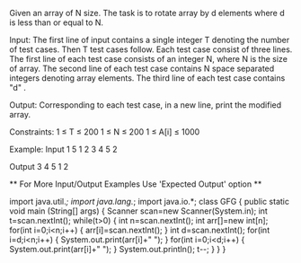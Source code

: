 Given an array of N size. The task is to rotate array by d elements where d is less than or equal to N.

Input:
The first line of input contains a single integer T denoting the number of test cases. Then T test cases follow. Each test case consist of three lines. The first line of each test case consists of an integer N, where N is the size of array.
The second line of each test case contains N space separated integers denoting array elements. The third line of each test case contains "d" .

Output:
Corresponding to each test case, in a new line, print the modified array.

Constraints:
1 ≤ T ≤ 200
1 ≤ N ≤ 200
1 ≤ A[i] ≤ 1000

Example:
Input
1
5
1 2 3 4 5
2

Output
3 4 5 1 2

** For More Input/Output Examples Use 'Expected Output' option **


import java.util.*;
import java.lang.*;
import java.io.*;
class GFG
 {
	public static void main (String[] args)
	 {
	 Scanner scan=new Scanner(System.in);
	 int t=scan.nextInt();
	 while(t>0)
	 {
	     int n=scan.nextInt();
	     int arr[]=new int[n];
	     for(int i=0;i<n;i++)
	     {
	         arr[i]=scan.nextInt();
	     }
	     int d=scan.nextInt();
	     for(int i=d;i<n;i++)
	     {
	         System.out.print(arr[i]+" ");
	     }
	     for(int i=0;i<d;i++)
	     {
	         System.out.print(arr[i]+" ");
	     }
	     System.out.println();
	     t--;
	 }
	 }
}
